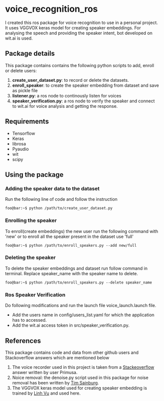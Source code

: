 # voice_recognition_ros
I created this ros package for voice recognition to use in a personal project. It uses VGGVOX keras model for creating speaker embeddings. For analysing the speech and providing the speaker intent, bot developed on wit.ai is used.

## Package details
This package contains contains the following python scripts to add, enroll or delete users:

1. **create_user_dataset.py**: to record or delete the datasets.
2. **enroll_speaker**: to create the speaker embedding  from dataset and save as pickle file
3. **listener.py**: a ros node to continously listen for voices
4. **speaker_verification.py**: a ros node to verify the speaker and connect to wit.ai for voice analysis and getting the response.

## Requirements
+ Tensorflow
+ Keras
+ librosa
+ Pyaudio
+ wit
+ scipy

## Using the package
### Adding the speaker data to the dataset
Run the following line of code and follow the instruction
```console
foo@bar:~$ python /path/to/create_user_dataset.py 
```
### Enrolling the speaker
To enroll(create embeddings) the new user run the following command with 'new' or to enroll all the speaker present in the dataset use 'full' 
```console
foo@bar:~$ python /path/to/enroll_speakers.py --add new/full
```

### Deleting the speaker
To delete the speaker embeddings and dataset run follow command in terminal. Replace speaker_name with the speaker name to delete. 
```console
foo@bar:~$ python /path/to/enroll_speakers.py --delete speaker_name
```

### Ros Speaker Verification
Do following modifications and run the launch file voice_launch.launch file.
+ Add the users name in config/users_list.yaml for which the application has to accessed.
+ Add the wit.ai access token in src/speaker_verification.py.


## References
This package contains code and data from other github users and Stackoverflow answers which are mentioned below
1. The voice recorder used in this project is taken from a [Stackeoverflow](https://stackoverflow.com/questions/18406570/python-record-audio-on-detected-sound) answer written by user Primusa.
2. Noice removal: the denoise.py script used in this package for noise removal has been written by [Tim Sainburg](https://timsainburg.com/noise-reduction-python.html).
3. The VGGVOX keras model used for creating speaker embedding is trained by [Linh Vu](https://github.com/linhdvu14/vggvox-speaker-identification) and used here.

